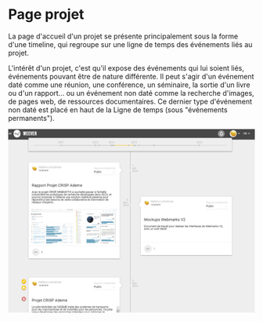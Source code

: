 # Page projet

La page d'accueil d'un projet se présente principalement sous la forme d'une timeline, qui regroupe sur une ligne de temps des événements liés au projet. 

L'intérêt d'un projet, c'est qu'il expose des événements qui lui soient liés, événements pouvant être de nature différente. Il peut s'agir d'un événement daté comme une réunion, une conférence, un séminaire, la sortie d'un livre ou d'un rapport... ou un événement non daté comme la recherche d'images, de pages web, de ressources documentaires. Ce dernier type d'événement non daté est placé en haut de la Ligne de temps \(sous "événements permanents"\).

![](../../../.gitbook/assets/weeverprojet.PNG)

